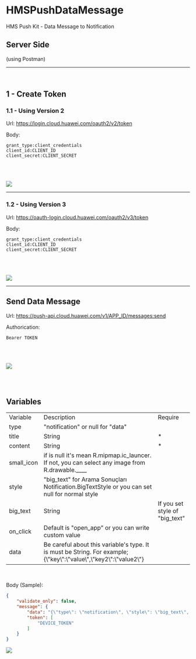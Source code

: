 # HMSPushDataMessage
HMS Push Kit - Data Message to Notification

## Server Side
(using Postman)

<hr>
<br>

## 1 - Create Token

### 1.1 - Using Version 2

Url: 
https://login.cloud.huawei.com/oauth2/v2/token

Body:
```
grant_type:client_credentials
client_id:CLIENT_ID
client_secret:CLIENT_SECRET
```

<br><br>

<img src="https://www.yuklio.com/f/qk7dg-create_token_v2.png">

------------------------------------------


### 1.2 - Using Version 3

Url: 
https://oauth-login.cloud.huawei.com/oauth2/v3/token

Body:
```
grant_type:client_credentials
client_id:CLIENT_ID
client_secret:CLIENT_SECRET
```

<br><br>

<img src="https://www.yuklio.com/f/KaUCn-create_token_v3.png">

------------------------------------------

## Send Data Message

Url:
https://push-api.cloud.huawei.com/v1/APP_ID/messages:send

Authorication:
```
Bearer TOKEN
```

<br><br>

<img src="https://www.yuklio.com/f/mNQMe-send_data_auth_2.png">

<br><br>


## Variables

<table>
        <tr>
            <td>
                Variable
            </td>
            <td>
                Description
            </td>
            <td>
                Require
            </td>
        </tr>
    <tr>
        <td>
            type
        </td>
        <td>
            "notification" or null for "data"
        </td>
        <td></td>
    </tr>
    <tr>
        <td>
            title
        </td>
        <td>
            String 
        </td>
        <td>
            *
        </td>
    </tr>
    <tr>
        <td>
            content
        </td>
        <td>
            String 
        </td>
        <td>
            *
        </td>
    </tr>
    <tr>
        <td>
            small_icon
        </td>
        <td>
            if is null it's mean R.mipmap.ic_launcer. If not, you can select any image from R.drawable.____  
        </td>
        <td></td>
    </tr>
    <tr>
        <td>
            style
        </td>
        <td>
            "big_text" for Arama Sonuçları Notification.BigTextStyle or you can set null for normal style
        </td>
        <td></td>
    </tr>
    <tr>
        <td>
            big_text
        </td>
        <td>
            String
        </td>
        <td>
            If you set style of "big_text"
        </td>
    </tr>
    <tr>
        <td>
            on_click
        </td>
        <td>
            Default is "open_app" or you can write custom value 
        </td>
        <td></td>
    </tr>
    <tr>
        <td>
            data
        </td>
        <td>
            Be careful about this variable's type. It is must be String. For example; {\"key\":\"value\",\"key2\":\"value2\"}
        </td>
        <td></td>
    </tr>
</table>

<br>

Body (Sample):

```json
{
    "validate_only": false,
    "message": {
        "data": "{\"type\": \"notification\", \"style\": \"big_text\", \"title\": \"NOTIFICATION TITLE\", \"content\": \"CONTENT\", \"big_text\": \"Lorem ipsum dolor sit amet, consectetur adipiscing elit.\", \"small_icon\": \"custom_icon\",  \"on_click\": \"open_app\", \"data\": {\"key\":\"value\",\"key2\":\"value2\"} }",
        "token": [
            "DEVICE_TOKEN"
        ]
    }
}
```

<img src="https://www.yuklio.com/f/exEWE-send_data_message_2.png">
